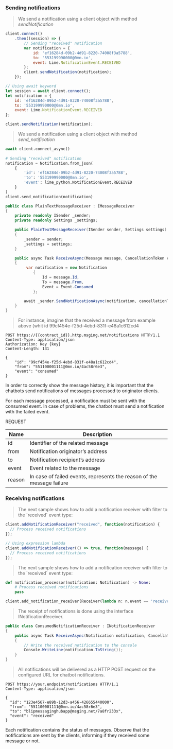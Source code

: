 ### Sending notifications

<blockquote class="lang-specific javascript">
<p>We send a notification using a client object with method <em>sendNotification</em></p>
</blockquote>

```javascript
client.connect()
    .then((session) => {
        // Sending "received" notification
        var notification = {
            id: 'ef16284d-09b2-4d91-8220-74008f3a5788',
            to: '553199990000@0mn.io',
            event: Lime.NotificationEvent.RECEIVED
        };
        client.sendNotification(notification);
    });

// Using await keyword
let session = await client.connect();
let notification = {
    id: 'ef16284d-09b2-4d91-8220-74008f3a5788',
    to: '553199990000@0mn.io',
    event: Lime.NotificationEvent.RECEIVED
};

client.sendNotification(notification);
```

<blockquote class="lang-specific python">
<p>We send a notification using a client object with method <em>send_notification</em></p>
</blockquote>

```python
await client.connect_async()
    
# Sending "received" notification
notification = Notification.from_json(
    {
        'id': 'ef16284d-09b2-4d91-8220-74008f3a5788',
        'to': '553199990000@0mn.io',
        'event': lime_python.NotificationEvent.RECEIVED
    }
)
client.send_notification(notification)
```

```csharp
public class PlainTextMessageReceiver : IMessageReceiver
{
    private readonly ISender _sender;
    private readonly Settings _settings;

    public PlainTextMessageReceiver(ISender sender, Settings settings)
    {
        _sender = sender;
        _settings = settings;
    }

    public async Task ReceiveAsync(Message message, CancellationToken cancellationToken)
    {
         var notification = new Notification
            {
                Id = message.Id,
                To = message.From,
                Event = Event.Consumed
            };

        await _sender.SendNotificationAsync(notification, cancellationToken);
    }
}
```

<blockquote class="lang-specific http">
<p>For instance, imagine that the received a message from example above (whit id 99cf454e-f25d-4ebd-831f-e48a1c612cd4</p>
</blockquote>

```http
POST https://{{contract_id}}.http.msging.net/notifications HTTP/1.1
Content-Type: application/json
Authorization: Key {key}
Content-Length: 131

{
    "id": "99cf454e-f25d-4ebd-831f-e48a1c612cd4",
    "from": "551100001111@0mn.io/4ac58r6e3",
    "event": "consumed"
}
```

In order to correctly show the message history, it is important that the chatbots send notifications of messages processed to originator clients.

For each message processed, a notification must be sent with the consumed event. In case of problems, the chatbot must send a notification with the failed event. 

REQUEST

| Name   | Description                                                            |
|--------|------------------------------------------------------------------------|
| id     | Identifier of the related message                                      |
| from   | Notification originator’s address                                      |
| to     | Notification recipient’s address                                       |
| event  | Event related to the message                                           |
| reason | In case of failed events, represents the reason of the message failure |


### Receiving notifications

<blockquote class="lang-specific javascript">
<p>The next sample shows how to add a notification receiver with filter to the `received` event type:</p>
</blockquote>

```javascript
client.addNotificationReceiver("received", function(notification) {
  // Process received notifications
});

// Using expression lambda
client.addNotificationReceiver(() => true, function(message) {
  // Process received notifications
});
```

<blockquote class="lang-specific python">
<p>The next sample shows how to add a notification receiver with filter to the `received` event type:</p>
</blockquote>

```python
def notification_processor(notification: Notification) -> None:
    # Process received notifications
    pass

client.add_notification_receiver(Receiver(lambda n: n.event == 'received', notification_processor))
```

<blockquote class="lang-specific csharp">
<p>The receipt of notifications is done using the interface INotificationReceiver.</p>
</blockquote>

```csharp
public class ConsumedNotificationReceiver : INotificationReceiver
{
    public async Task ReceiveAsync(Notification notification, CancellationToken cancellationToken)
    {
        // Write the received notification to the console
        Console.WriteLine(notification.ToString());
    }
}
```

<blockquote class="lang-specific http">
<p>All notifications will be delivered as a HTTP POST request on the configured URL for chatbot notifications.</p>
</blockquote>

```http
POST https://your.endpoint/notifications HTTP/1.1
Content-Type: application/json

{
  "id": "123e4567-e89b-12d3-a456-426655440000",
  "from": "551100001111@0mn.io/4ac58r6e3",
  "to": "blipmessaginghubapp@msging.net/7a8fr233x",
  "event": "received"
}
```
Each notification contains the status of messages. Observe that the notifications are sent by the clients, informing if they received some message or not.
